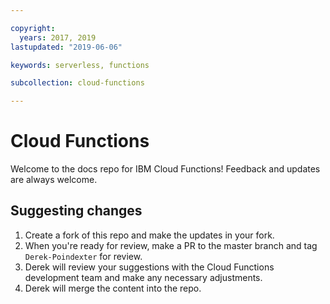 ```yaml
---

copyright:
  years: 2017, 2019
lastupdated: "2019-06-06"

keywords: serverless, functions

subcollection: cloud-functions

---
```


# Cloud Functions

Welcome to the docs repo for IBM Cloud Functions! Feedback and updates are always welcome.





## Suggesting changes

1. Create a fork of this repo and make the updates in your fork.
2. When you're ready for review, make a PR to the master branch and tag `Derek-Poindexter` for review.
3. Derek will review your suggestions with the Cloud Functions development team and make any necessary adjustments.
4. Derek will merge the content into the repo.




